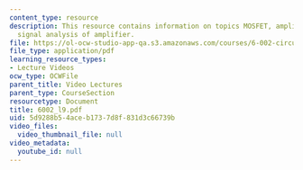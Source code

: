 ```yaml
---
content_type: resource
description: This resource contains information on topics MOSFET, amplifier and large
  signal analysis of amplifier.
file: https://ol-ocw-studio-app-qa.s3.amazonaws.com/courses/6-002-circuits-and-electronics-spring-2007/5d9288b54aceb1737d8f831d3c66739b_6002_l9.pdf
file_type: application/pdf
learning_resource_types:
- Lecture Videos
ocw_type: OCWFile
parent_title: Video Lectures
parent_type: CourseSection
resourcetype: Document
title: 6002_l9.pdf
uid: 5d9288b5-4ace-b173-7d8f-831d3c66739b
video_files:
  video_thumbnail_file: null
video_metadata:
  youtube_id: null
---
```

